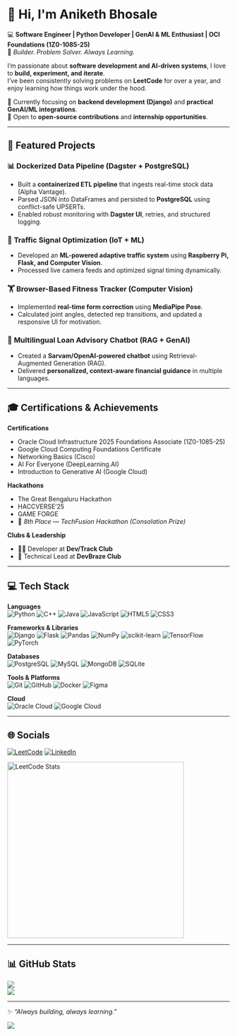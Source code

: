# 👋 Hi, I'm Aniketh Bhosale  

💻 **Software Engineer | Python Developer | GenAI & ML Enthusiast | OCI Foundations (1Z0-1085-25)**  
🧠 *Builder. Problem Solver. Always Learning.*

I’m passionate about **software development and AI-driven systems**, I love to **build, experiment, and iterate**.  
I’ve been consistently solving problems on **LeetCode** for over a year, and enjoy learning how things work under the hood.  

🌱 Currently focusing on **backend development (Django)** and **practical GenAI/ML integrations**.  
🤝 Open to **open-source contributions** and **internship opportunities**.  

---

## 🧩 Featured Projects  

### 📊 **Dockerized Data Pipeline (Dagster + PostgreSQL)**  
- Built a **containerized ETL pipeline** that ingests real-time stock data (Alpha Vantage).  
- Parsed JSON into DataFrames and persisted to **PostgreSQL** using conflict-safe UPSERTs.  
- Enabled robust monitoring with **Dagster UI**, retries, and structured logging.  

### 🚦 **Traffic Signal Optimization (IoT + ML)**  
- Developed an **ML-powered adaptive traffic system** using **Raspberry Pi, Flask, and Computer Vision**.  
- Processed live camera feeds and optimized signal timing dynamically.  

### 🏋️ **Browser-Based Fitness Tracker (Computer Vision)**  
- Implemented **real-time form correction** using **MediaPipe Pose**.  
- Calculated joint angles, detected rep transitions, and updated a responsive UI for motivation.  

### 🤖 **Multilingual Loan Advisory Chatbot (RAG + GenAI)**  
- Created a **Sarvam/OpenAI-powered chatbot** using Retrieval-Augmented Generation (RAG).  
- Delivered **personalized, context-aware financial guidance** in multiple languages.  

---

## 🎓 Certifications & Achievements  

**Certifications**  
- Oracle Cloud Infrastructure 2025 Foundations Associate (1Z0-1085-25)  
- Google Cloud Computing Foundations Certificate  
- Networking Basics (Cisco)  
- AI For Everyone (DeepLearning.AI)  
- Introduction to Generative AI (Google Cloud)  

**Hackathons**  
- The Great Bengaluru Hackathon  
- HACCVERSE’25  
- GAME FORGE  
- 🏅 *8th Place — TechFusion Hackathon (Consolation Prize)*  

**Clubs & Leadership**  
- 🧑‍💻 Developer at **Dev/Track Club**  
- 🧭 Technical Lead at **DevBraze Club**  

---

## 💻 Tech Stack

**Languages**  
![Python](https://img.shields.io/badge/python-3670A0?style=for-the-badge&logo=python&logoColor=ffdd54) 
![C++](https://img.shields.io/badge/c++-%2300599C.svg?style=for-the-badge&logo=c%2B%2B&logoColor=white) 
![Java](https://img.shields.io/badge/java-%23ED8B00.svg?style=for-the-badge&logo=openjdk&logoColor=white) 
![JavaScript](https://img.shields.io/badge/javascript-%23323330.svg?style=for-the-badge&logo=javascript&logoColor=%23F7DF1E) 
![HTML5](https://img.shields.io/badge/html5-%23E34F26.svg?style=for-the-badge&logo=html5&logoColor=white) 
![CSS3](https://img.shields.io/badge/css3-%231572B6.svg?style=for-the-badge&logo=css3&logoColor=white)  

**Frameworks & Libraries**  
![Django](https://img.shields.io/badge/django-%23092E20.svg?style=for-the-badge&logo=django&logoColor=white) 
![Flask](https://img.shields.io/badge/flask-%23000.svg?style=for-the-badge&logo=flask&logoColor=white) 
![Pandas](https://img.shields.io/badge/pandas-%23150458.svg?style=for-the-badge&logo=pandas&logoColor=white) 
![NumPy](https://img.shields.io/badge/numpy-%23013243.svg?style=for-the-badge&logo=numpy&logoColor=white) 
![scikit-learn](https://img.shields.io/badge/scikit--learn-%23F7931E.svg?style=for-the-badge&logo=scikit-learn&logoColor=white) 
![TensorFlow](https://img.shields.io/badge/TensorFlow-%23FF6F00.svg?style=for-the-badge&logo=TensorFlow&logoColor=white) 
![PyTorch](https://img.shields.io/badge/PyTorch-%23EE4C2C.svg?style=for-the-badge&logo=PyTorch&logoColor=white)  

**Databases**  
![PostgreSQL](https://img.shields.io/badge/PostgreSQL-%23336791.svg?style=for-the-badge&logo=postgresql&logoColor=white) 
![MySQL](https://img.shields.io/badge/mysql-4479A1.svg?style=for-the-badge&logo=mysql&logoColor=white) 
![MongoDB](https://img.shields.io/badge/MongoDB-%234ea94b.svg?style=for-the-badge&logo=mongodb&logoColor=white) 
![SQLite](https://img.shields.io/badge/sqlite-%2307405e.svg?style=for-the-badge&logo=sqlite&logoColor=white)  

**Tools & Platforms**  
![Git](https://img.shields.io/badge/git-%23F05033.svg?style=for-the-badge&logo=git&logoColor=white) 
![GitHub](https://img.shields.io/badge/github-%23121011.svg?style=for-the-badge&logo=github&logoColor=white) 
![Docker](https://img.shields.io/badge/docker-%230db7ed.svg?style=for-the-badge&logo=docker&logoColor=white) 
![Figma](https://img.shields.io/badge/figma-%23F24E1E.svg?style=for-the-badge&logo=figma&logoColor=white)  

**Cloud**  
![Oracle Cloud](https://img.shields.io/badge/Oracle_Cloud-F80000?style=for-the-badge&logo=oracle&logoColor=white) 
![Google Cloud](https://img.shields.io/badge/Google_Cloud-%234285F4.svg?style=for-the-badge&logo=google-cloud&logoColor=white)  

---

## 🌐 Socials  

[![LeetCode](https://img.shields.io/badge/LeetCode-FFA116?logo=leetcode&logoColor=white)](https://leetcode.com/u/anikethbhosale11/) 
[![LinkedIn](https://img.shields.io/badge/LinkedIn-%230077B5.svg?logo=linkedin&logoColor=white)](https://www.linkedin.com/in/aniketh-bhosale-849480250/)  

<a href="https://leetcode.com/anikethbhosale11/">
<img src="https://leetcard.jacoblin.cool/anikethbhosale11?theme=dark" alt="LeetCode Stats" width="400" />
</a>

---

## 📊 GitHub Stats  

![](https://github-readme-stats.vercel.app/api?username=AnikethBhosale&theme=dark&hide_border=false&count_private=false&show_icons=true&include_all_commits=false&line_height=24)  
![](https://nirzak-streak-stats.vercel.app/?user=AnikethBhosale&theme=dark&hide_border=false)

---

✨ *“Always building, always learning.”*  

[![](https://visitcount.itsvg.in/api?id=AnikethBhosale&icon=0&color=0)](https://visitcount.itsvg.in)
